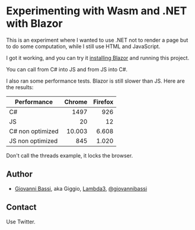 # Experimenting with Wasm and .NET with Blazor

This is an experiment where I wanted to use .NET not to render a page but to do
some computation, while I still use HTML and JavaScript.

I got it working, and you can try it
[installing Blazor](http://aka.ms/install-blazor) and running this project.

You can call from C# into JS and from JS into C#.

I also ran some performance tests. Blazor is still slower than JS. Here are
the results:

| Performance   | Chrome | Firefox |
| ------------- | ------:| -------:|
| C# | 1497 | 926|
| JS | 20 | 12|
| C# non optimized | 10.003 | 6.608 |
| JS non optimized | 845 | 1.020 |

Don't call the threads example, it locks the browser.

## Author

* [Giovanni Bassi](http://blog.lambda3.com.br/L3/giovannibassi/), aka Giggio, [Lambda3](http://www.lambda3.com.br), [@giovannibassi](https://twitter.com/giovannibassi)

## Contact

Use Twitter.